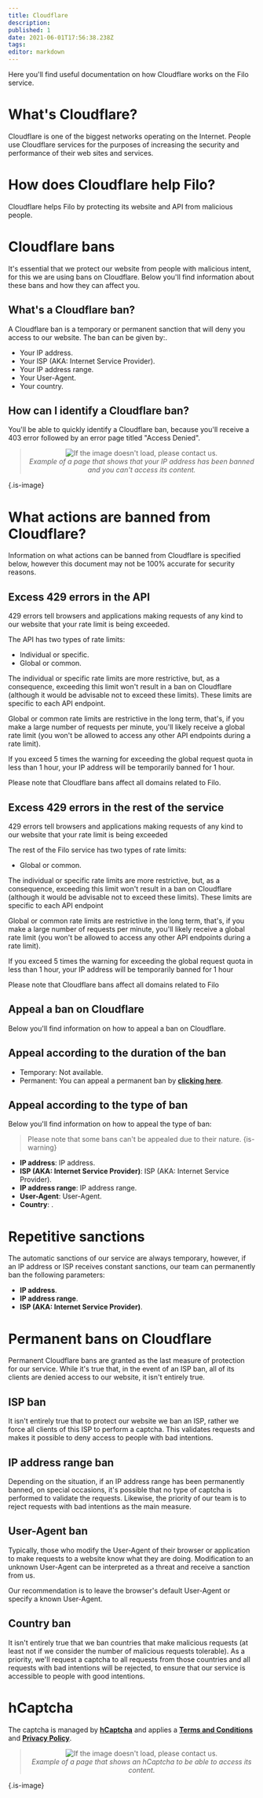 ```yaml
---
title: Cloudflare
description:
published: 1
date: 2021-06-01T17:56:38.238Z
tags:
editor: markdown
---
```


Here you'll find useful documentation on how Cloudflare works on the Filo service.

# What's Cloudflare?

Cloudflare is one of the biggest networks operating on the Internet. People use Cloudflare services for the purposes of increasing the security and performance of their web sites and services.

# How does Cloudflare help Filo?

Cloudflare helps Filo by protecting its website and API from malicious people.

# Cloudflare bans

It's essential that we protect our website from people with malicious intent, for this we are using bans on Cloudflare. Below you'll find information about these bans and how they can affect you.

## What's a Cloudflare ban?

A Cloudflare ban is a temporary or permanent sanction that will deny you access to our website. The ban can be given by:.
- Your IP address.
- Your ISP (AKA: Internet Service Provider).
- Your IP address range.
- Your User-Agent.
- Your country.

## How can I identify a Cloudflare ban?

You'll be able to quickly identify a Cloudflare ban, because you'll receive a 403 error followed by an error page titled "Access Denied".

> <p align=center><img src="https://raw.githubusercontent.com/filobot/docs/main/resources/Cloudflare%20ban.png" alt="If the image doesn't load, please contact us." /><br>
> <i>Example of a page that shows that your IP address has been banned and you can't access its content.</i></p>
{.is-image}

# What actions are banned from Cloudflare?

Information on what actions can be banned from Cloudflare is specified below, however this document may not be 100% accurate for security reasons.

## Excess 429 errors in the API

429 errors tell browsers and applications making requests of any kind to our website that your rate limit is being exceeded.

The API has two types of rate limits:
- Individual or specific.
- Global or common.

The individual or specific rate limits are more restrictive, but, as a consequence, exceeding this limit won't result in a ban on Cloudflare (although it would be advisable not to exceed these limits). These limits are specific to each API endpoint.

Global or common rate limits are restrictive in the long term, that's, if you make a large number of requests per minute, you'll likely receive a global rate limit (you won't be allowed to access any other API endpoints during a rate limit).

If you exceed 5 times the warning for exceeding the global request quota in less than 1 hour, your IP address will be temporarily banned for 1 hour.

Please note that Cloudflare bans affect all domains related to Filo.

## Excess 429 errors in the rest of the service

429 errors tell browsers and applications making requests of any kind to our website that your rate limit is being exceeded

The rest of the Filo service has two types of rate limits:
- Global or common.

The individual or specific rate limits are more restrictive, but, as a consequence, exceeding this limit won't result in a ban on Cloudflare (although it would be advisable not to exceed these limits). These limits are specific to each API endpoint

Global or common rate limits are restrictive in the long term, that's, if you make a large number of requests per minute, you'll likely receive a global rate limit (you won't be allowed to access any other API endpoints during a rate limit).

If you exceed 5 times the warning for exceeding the global request quota in less than 1 hour, your IP address will be temporarily banned for 1 hour

Please note that Cloudflare bans affect all domains related to Filo

## Appeal a ban on Cloudflare

Below you'll find information on how to appeal a ban on Cloudflare.

## Appeal according to the duration of the ban

- Temporary: Not available.
- Permanent: You can appeal a permanent ban by **[clicking here](https://forms.gle/Pdig38H5gn6XfyW76)**.

## Appeal according to the type of ban

Below you'll find information on how to appeal the type of ban:

> Please note that some bans can't be appealed due to their nature.
{is-warning}

- **IP address**: IP address.
- **ISP (AKA: Internet Service Provider)**: ISP (AKA: Internet Service Provider).
- **IP address range**: IP address range.
- **User-Agent**: User-Agent.
- **Country**: .

# Repetitive sanctions

The automatic sanctions of our service are always temporary, however, if an IP address or ISP receives constant sanctions, our team can permanently ban the following parameters:
- **IP address**.
- **IP address range**.
- **ISP (AKA: Internet Service Provider)**.

# Permanent bans on Cloudflare

Permanent Cloudflare bans are granted as the last measure of protection for our service. While it's true that, in the event of an ISP ban, all of its clients are denied access to our website, it isn't entirely true.

## ISP ban

It isn't entirely true that to protect our website we ban an ISP, rather we force all clients of this ISP to perform a captcha. This validates requests and makes it possible to deny access to people with bad intentions.

## IP address range ban

Depending on the situation, if an IP address range has been permanently banned, on special occasions, it's possible that no type of captcha is performed to validate the requests. Likewise, the priority of our team is to reject requests with bad intentions as the main measure.

## User-Agent ban

Typically, those who modify the User-Agent of their browser or application to make requests to a website know what they are doing. Modification to an unknown User-Agent can be interpreted as a threat and receive a sanction from us.

Our recommendation is to leave the browser's default User-Agent or specify a known User-Agent.

## Country ban

It isn't entirely true that we ban countries that make malicious requests (at least not if we consider the number of malicious requests tolerable). As a priority, we'll request a captcha to all requests from those countries and all requests with bad intentions will be rejected, to ensure that our service is accessible to people with good intentions.

# hCaptcha

The captcha is managed by **[hCaptcha](https://www.hcaptcha.com)** and applies a **[Terms and Conditions](https://www.hcaptcha.com/terms)** and **[Privacy Policy](https://www.hcaptcha.com/privacy)**.

> <p align=center><img src="https://raw.githubusercontent.com/filobot/docs/main/resources/hCaptcha.png" alt="If the image doesn't load, please contact us." /><br>
> <i>Example of a page that shows an hCaptcha to be able to access its content.</i></p>
{.is-image}
